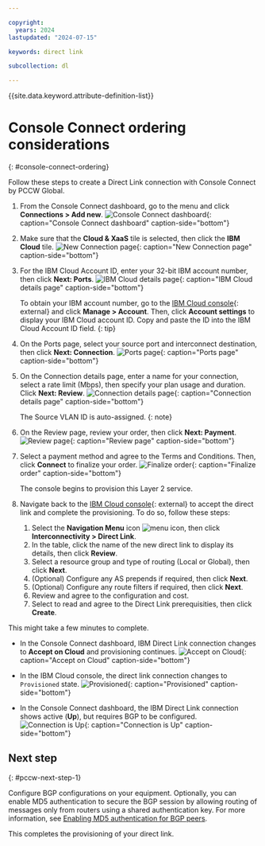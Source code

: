 ```yaml
---

copyright:
  years: 2024
lastupdated: "2024-07-15"

keywords: direct link

subcollection: dl

---
```


{{site.data.keyword.attribute-definition-list}}

# Console Connect ordering considerations
{: #console-connect-ordering}

Follow these steps to create a Direct Link connection with Console Connect by PCCW Global.

1. From the Console Connect dashboard, go to the menu and click **Connections > Add new**.
   ![Console Connect dashboard](images/pccw-dashboard.png "Console Connect dashboard"){: caption="Console Connect dashboard" caption-side="bottom"}

1. Make sure that the **Cloud & XaaS** tile is selected, then click the **IBM Cloud** tile.
   ![New Connection page](images/pccw-new-connection.png "New Connection page"){: caption="New Connection page" caption-side="bottom"}

1. For the IBM Cloud Account ID, enter your 32-bit IBM account number, then click **Next: Ports**.
   ![IBM Cloud details page](images/pccw-account-id.png "IBM Cloud details page"){: caption="IBM Cloud details page" caption-side="bottom"}

   To obtain your IBM account number, go to the [IBM Cloud console](/login){: external} and click **Manage > Account**. Then, click **Account settings** to display your IBM Cloud account ID. Copy and paste the ID into the IBM Cloud Account ID field.
   {: tip}

1. On the Ports page, select your source port and interconnect destination, then click **Next: Connection**.
   ![Ports page](images/pccw-ports.png "Ports page"){: caption="Ports page" caption-side="bottom"}

1. On the Connection details page, enter a name for your connection, select a rate limit (Mbps), then specify your plan usage and duration. Click **Next: Review**.
   ![Connection details page](images/pccw-connection-details.png "Connection details page"){: caption="Connection details page" caption-side="bottom"}

   The Source VLAN ID is auto-assigned.
   {: note}

1. On the Review page, review your order, then click **Next: Payment**.
   ![Review page](images/pccw-review.png "Review page"){: caption="Review page" caption-side="bottom"}

1. Select a payment method and agree to the Terms and Conditions. Then, click **Connect** to finalize your order.
   ![Finalize order](images/pccw-terms.png "Finalize order"){: caption="Finalize order" caption-side="bottom"}

   The console begins to provision this Layer 2 service.

1. Navigate back to the [IBM Cloud console](/login){: external} to accept the direct link and complete the provisioning. To do so, follow these steps:

   1. Select the **Navigation Menu** icon ![menu icon](../icons/icon_hamburger.svg), then click **Interconnectivity > Direct Link**.
   1. In the table, click the name of the new direct link to display its details, then click **Review**.
   1. Select a resource group and type of routing (Local or Global), then click **Next**.
   1. (Optional) Configure any AS prepends if required, then click **Next**.
   1. (Optional) Configure any route filters if required, then click **Next**.
   1. Review and agree to the configuration and cost.
   1. Select to read and agree to the Direct Link prerequisities, then click **Create**.

This might take a few minutes to complete.

* In the Console Connect dashboard, IBM Direct Link connection changes to **Accept on Cloud** and provisioning continues.
   ![Accept on Cloud](images/pccw-accept-on-cloud.png "Accept on Cloud"){: caption="Accept on Cloud" caption-side="bottom"}

* In the IBM Cloud console, the direct link connection changes to `Provisioned` state.
   ![Provisioned](images/pccw-provisioned.png "Provisioned"){: caption="Provisioned" caption-side="bottom"}

* In the Console Connect dashboard, the IBM Direct Link connection shows active (**Up**), but requires BGP to be configured.
   ![Connection is Up](images/pccw-up.png "Connection is Up"){: caption="Connection is Up" caption-side="bottom"}

## Next step
{: #pccw-next-step-1}

Configure BGP configurations on your equipment. Optionally, you can enable MD5 authentication to secure the BGP session by allowing routing of messages only from routers using a shared authentication key. For more information, see [Enabling MD5 authentication for BGP peers](/docs/dl?topic=dl-accepting-provider-created-connection#dl-enable-md5-provider).

This completes the provisioning of your direct link.
